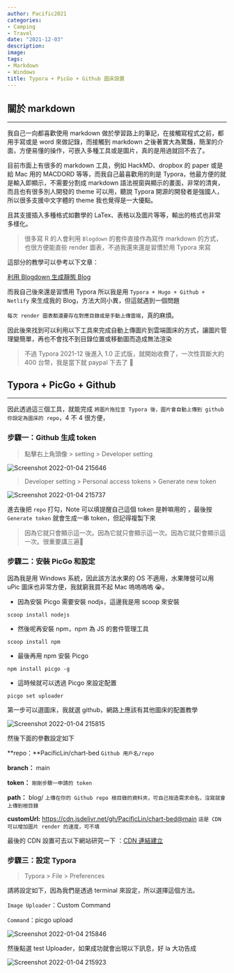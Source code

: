 ```yaml
---
author: Pacific2021
categories:
- Camping
- Travel 
date: "2021-12-03"
description: 
image: 
tags:
- Markdown
- Windows
title: Typora + PicGo + Github 圖床設置 
---
```




## 關於 markdown

---

我自己一向都喜歡使用 markdown 做於學習路上的筆記，在接觸寫程式之前，都用手寫或是 word 來做記錄，而接觸到 markdown 之後著實大為驚豔，簡潔的介面，方便易懂的操作，可嵌入多種工具或是圖片，真的是用過就回不去了。

目前市面上有很多的 markdown 工具，例如 HackMD、dropbox 的 paper 或是給 Mac 用的 MACDORD 等等，而我自己最喜歡用的則是 Typora，他最方便的就是輸入即顯示，不需要分割成 markdown 語法視窗與顯示的畫面，非常的清爽，而且也有很多別人開發的 theme 可以用，聽說 Typora 開源的開發者是強國人，所以很多支援中文字體的 theme 我也覺得是一大優點。

且其支援插入多種格式如數學的 LaTex、表格以及圖片等等，輸出的格式也非常多樣化。

> 很多寫 R 的人會利用 `Blogdown` 的套件直接作為寫作 markdown 的方式，也很方便能直些 render 圖表，不過我還來還是習慣於用 Typora 來寫

這部分的教學可以參考以下文章：

[利用 Blogdown 生成靜態 Blog ](https://www.twblogs.net/a/5c8c8df3bd9eee35cd6ae105)

而我自己後來還是習慣用 Typora 所以我是用 `Typora + Hugo + Github + Netlify` 來生成我的 Blog，方法大同小異，但這就遇到一個問題

`每次 render 圖表都還要存在對應目錄或是手動上傳雲端`，真的麻煩。

因此後來找到可以利用以下工具來完成自動上傳圖片到雲端圖床的方式，讓圖片管理變簡單，再也不會找不到目錄位置或移動圖而造成無法渲染

> 不過 Typora  2021-12 後進入 1.0 正式版，就開始收費了，一次性買斷大約 400 台幣，我是當下就 paypal 下去了 🤔



## Typora + PicGo + Github 

---

因此透過這三個工具，就能完成 `將圖片拖拉至 Typora 後，圖片會自動上傳到 github 你設定為圖床的 repo`，4 不 4 很方便，

 ### 步驟一：Github 生成 token

> 點擊右上角頭像 > setting > Developer setting

![Screenshot 2022-01-04 215646](https://cdn.jsdelivr.net/gh/PacificLin/chart-bed@main/blog/2021-12-03/Screenshot%202022-01-04%20215646.jpg)

> Developer setting > Personal access tokens > Generate new token

![Screenshot 2022-01-04 215737](https://cdn.jsdelivr.net/gh/PacificLin/chart-bed@main/blog/2021-12-03/Screenshot%202022-01-04%20215737.jpg)

進去後把 `repo` 打勾，Note 可以填提醒自己這個 token 是幹嘛用的 ，最後按 `Generate token` 就會生成一串 token，但記得複製下來

>  因為它就只會顯示這一次。因為它就只會顯示這一次。因為它就只會顯示這一次。很重要講三遍📝



### 步驟二：安裝 PicGo 和設定

因為我是用 Windows 系統，因此該方法水果的 OS 不適用，水果陣營可以用 uPic 圖床也非常方便，我就窮我買不起 Mac 嗚嗚嗚嗚 😭。

* 因為安裝 Picgo 需要安裝 nodjs，這邊我是用 scoop 來安裝

```
scoop install nodejs
```

* 然後呢再安裝 npm，npm 為 JS 的套件管理工具

```
scoop install npm
```

* 最後再用 npm 安裝 Picgo 

```
npm install picgo -g
```

* 這時候就可以透過 Picgo 來設定配置

```
picgo set uploader
```

第一步可以選圖床，我就選 github，網路上應該有其他圖床的配置教學

![Screenshot 2022-01-04 215815](https://cdn.jsdelivr.net/gh/PacificLin/chart-bed@main/blog/2021-12-03/Screenshot%202022-01-04%20215815.jpg)

然後下面的參數設定如下

**repo：**PacificLin/chart-bed `Github 用戶名/repo`

**branch：** main                                                                                                                                                                                                                                                                          

**token：** `剛剛步驟一申請的 token`                                                                                                                                                                                                                                       

 **path：** blog/  `上傳在你的 Github repo 根目錄的資料夾，可自己按造需求命名，沒寫就會上傳到根目錄`                                                                                                                                                                                                                                                                          

**customUrl:** https://cdn.jsdelivr.net/gh/PacificLin/chart-bed@main  `這是 CDN 可以增加圖片 render 的速度，可不填`

最後的 CDN 設置可去以下網站研究一下 ：[CDN 連結建立](https://www.jsdelivr.com/?docs=gh)                                                                                                                                                                                                          



### 步驟三：設定 Typora

> Typora > File > Preferences

請將設定如下，因為我們是透過 terminal 來設定，所以選擇這個方法。

`Image Uploader`：Custom Command

`Command`：picgo upload

![Screenshot 2022-01-04 215846](https://cdn.jsdelivr.net/gh/PacificLin/chart-bed@main/blog/2021-12-03/Screenshot%202022-01-04%20215846.jpg)

然後點選 test Uploader，如果成功就會出現以下訊息，好 la 大功告成

![Screenshot 2022-01-04 215923](https://cdn.jsdelivr.net/gh/PacificLin/chart-bed@main/blog/2021-12-03/Screenshot%202022-01-04%20215923.jpg)

